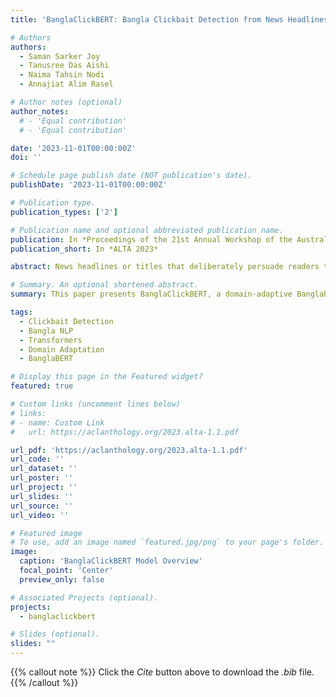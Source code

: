```yaml
---
title: 'BanglaClickBERT: Bangla Clickbait Detection from News Headlines using Domain Adaptive BanglaBERT and MLP Techniques'

# Authors
authors:
  - Saman Sarker Joy
  - Tanusree Das Aishi
  - Naima Tahsin Nodi
  - Annajiat Alim Rasel

# Author notes (optional)
author_notes:
  # - 'Equal contribution'
  # - 'Equal contribution'

date: '2023-11-01T00:00:00Z'
doi: ''

# Schedule page publish date (NOT publication's date).
publishDate: '2023-11-01T00:00:00Z'

# Publication type.
publication_types: ['2']

# Publication name and optional abbreviated publication name.
publication: In *Proceedings of the 21st Annual Workshop of the Australasian Language Technology Association*
publication_short: In *ALTA 2023*

abstract: News headlines or titles that deliberately persuade readers to view a particular online content are referred to as clickbait. While numerous studies have focused on clickbait detection in English, there has been limited research addressing clickbait detection in Bangla news headlines. In this study, we experimented with several transformers models, including BanglaBERT and XLM-RoBERTa, and introduced a domain-adaptive pretrained model, BanglaClickBERT. The dataset included 15,056 labeled and 65,406 unlabeled news headlines, further supplemented by an additional 1 million unlabeled headlines scraped from clickbait-dense websites. Our approach surpassed existing state-of-the-art technologies, providing a more accurate and efficient solution for detecting clickbait in Bangla news headlines.

# Summary. An optional shortened abstract.
summary: This paper presents BanglaClickBERT, a domain-adaptive BanglaBERT model, for detecting clickbait in Bangla news headlines. The model outperforms existing methods by leveraging a large dataset of labeled and unlabeled Bangla news headlines.

tags:
  - Clickbait Detection
  - Bangla NLP
  - Transformers
  - Domain Adaptation
  - BanglaBERT

# Display this page in the Featured widget?
featured: true

# Custom links (uncomment lines below)
# links:
# - name: Custom Link
#   url: https://aclanthology.org/2023.alta-1.1.pdf

url_pdf: 'https://aclanthology.org/2023.alta-1.1.pdf'
url_code: ''
url_dataset: ''
url_poster: ''
url_project: ''
url_slides: ''
url_source: ''
url_video: ''

# Featured image
# To use, add an image named `featured.jpg/png` to your page's folder.
image:
  caption: 'BanglaClickBERT Model Overview'
  focal_point: 'Center'
  preview_only: false

# Associated Projects (optional).
projects:
  - banglaclickbert

# Slides (optional).
slides: ""
---
```


{{% callout note %}}
Click the _Cite_ button above to download the _.bib_ file.
{{% /callout %}}

<!-- Add the publication's **full text** or **supplementary notes** here. You can use rich formatting such as including [code, math, and images](https://docs.hugoblox.com/content/writing-markdown-latex/). -->
